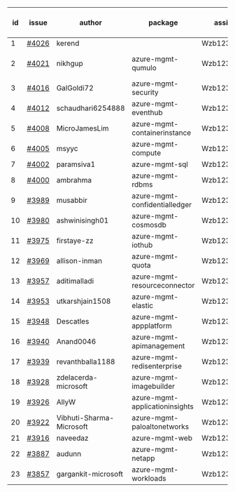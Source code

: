 | id | issue | author | package | assignee | bot advice | created date of issue | target release date | date from target |
| ------ | ------ | ------ | ------ | ------ | ------ | ------ | ------ | :-----: |
| 1 | [#4026](https://github.com/Azure/sdk-release-request/issues/4026) | kerend |  | Wzb123456789 |  | 04-10 |  | 0 |
| 2 | [#4021](https://github.com/Azure/sdk-release-request/issues/4021) | nikhgup | azure-mgmt-qumulo | Wzb123456789 | new comment. FirstBeta | 04-06 | 04-28 |  |
| 3 | [#4016](https://github.com/Azure/sdk-release-request/issues/4016) | GalGoldi72 | azure-mgmt-security | Wzb123456789 |  | 04-04 | 04-28 |  |
| 4 | [#4012](https://github.com/Azure/sdk-release-request/issues/4012) | schaudhari6254888 | azure-mgmt-eventhub | Wzb123456789 |  | 04-04 | 04-15 |  |
| 5 | [#4008](https://github.com/Azure/sdk-release-request/issues/4008) | MicroJamesLim | azure-mgmt-containerinstance | Wzb123456789 |  | 03-31 | 04-28 |  |
| 6 | [#4005](https://github.com/Azure/sdk-release-request/issues/4005) | msyyc | azure-mgmt-compute | Wzb123456789 |  | 03-31 | 04-28 |  |
| 7 | [#4002](https://github.com/Azure/sdk-release-request/issues/4002) | paramsiva1 | azure-mgmt-sql | Wzb123456789 |  | 03-28 | 04-28 |  |
| 8 | [#4000](https://github.com/Azure/sdk-release-request/issues/4000) | ambrahma | azure-mgmt-rdbms | Wzb123456789 |  | 03-27 | 04-28 |  |
| 9 | [#3989](https://github.com/Azure/sdk-release-request/issues/3989) | musabbir | azure-mgmt-confidentialledger | Wzb123456789 |  | 03-23 | 04-28 |  |
| 10 | [#3980](https://github.com/Azure/sdk-release-request/issues/3980) | ashwinisingh01 | azure-mgmt-cosmosdb | Wzb123456789 |  | 03-23 | 04-28 |  |
| 11 | [#3975](https://github.com/Azure/sdk-release-request/issues/3975) | firstaye-zz | azure-mgmt-iothub | Wzb123456789 |  | 03-22 | 04-28 |  |
| 12 | [#3969](https://github.com/Azure/sdk-release-request/issues/3969) | allison-inman | azure-mgmt-quota | Wzb123456789 |  | 03-22 | 04-28 |  |
| 13 | [#3957](https://github.com/Azure/sdk-release-request/issues/3957) | aditimalladi | azure-mgmt-resourceconnector | Wzb123456789 | FirstGA | 03-21 | 04-28 |  |
| 14 | [#3953](https://github.com/Azure/sdk-release-request/issues/3953) | utkarshjain1508 | azure-mgmt-elastic | Wzb123456789 |  | 03-21 | 04-28 |  |
| 15 | [#3948](https://github.com/Azure/sdk-release-request/issues/3948) | Descatles | azure-mgmt-appplatform | Wzb123456789 |  | 03-17 | 04-28 |  |
| 16 | [#3940](https://github.com/Azure/sdk-release-request/issues/3940) | Anand0046 | azure-mgmt-apimanagement | Wzb123456789 |  | 03-16 | 04-28 |  |
| 17 | [#3939](https://github.com/Azure/sdk-release-request/issues/3939) | revanthballa1188 | azure-mgmt-redisenterprise | Wzb123456789 |  | 03-16 | 04-28 |  |
| 18 | [#3928](https://github.com/Azure/sdk-release-request/issues/3928) | zdelacerda-microsoft | azure-mgmt-imagebuilder | Wzb123456789 |  | 03-15 | 04-28 |  |
| 19 | [#3926](https://github.com/Azure/sdk-release-request/issues/3926) | AllyW | azure-mgmt-applicationinsights | Wzb123456789 |  | 03-13 | 04-28 |  |
| 20 | [#3922](https://github.com/Azure/sdk-release-request/issues/3922) | Vibhuti-Sharma-Microsoft | azure-mgmt-paloaltonetworks | Wzb123456789 | FirstBeta | 03-10 | 04-28 |  |
| 21 | [#3916](https://github.com/Azure/sdk-release-request/issues/3916) | naveedaz | azure-mgmt-web | Wzb123456789 |  | 03-10 | 04-28 |  |
| 22 | [#3887](https://github.com/Azure/sdk-release-request/issues/3887) | audunn | azure-mgmt-netapp | Wzb123456789 |  | 03-06 | 04-28 |  |
| 23 | [#3857](https://github.com/Azure/sdk-release-request/issues/3857) | gargankit-microsoft | azure-mgmt-workloads | Wzb123456789 | FirstGA | 03-02 | 04-28 |  |
